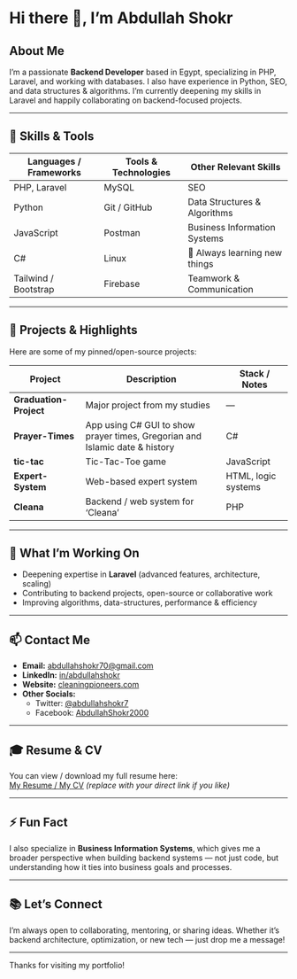 # Hi there 👋, I’m Abdullah Shokr

## About Me

I’m a passionate **Backend Developer** based in Egypt, specializing in PHP, Laravel, and working with databases. I also have experience in Python, SEO, and data structures & algorithms. I’m currently deepening my skills in Laravel and happily collaborating on backend-focused projects.

---

## 🔧 Skills & Tools

| Languages / Frameworks | Tools & Technologies | Other Relevant Skills |
|---|---|---|
| PHP, Laravel | MySQL | SEO |
| Python | Git / GitHub | Data Structures & Algorithms |
| JavaScript | Postman | Business Information Systems |
| C# | Linux | 🌱 Always learning new things |
| Tailwind / Bootstrap | Firebase | Teamwork & Communication |

---

## 🚀 Projects & Highlights

Here are some of my pinned/open-source projects:

| Project | Description | Stack / Notes |
|---|---|---|
| **Graduation-Project** | Major project from my studies | — |
| **Prayer-Times** | App using C# GUI to show prayer times, Gregorian and Islamic date & history | C# |
| **tic-tac** | Tic-Tac-Toe game | JavaScript |
| **Expert-System** | Web-based expert system | HTML, logic systems |
| **Cleana** | Backend / web system for ‘Cleana’ | PHP |

---

## 🎯 What I’m Working On

- Deepening expertise in **Laravel** (advanced features, architecture, scaling)  
- Contributing to backend projects, open-source or collaborative work  
- Improving algorithms, data-structures, performance & efficiency

---

## 📫 Contact Me

- **Email:** abdullahshokr70@gmail.com  
- **LinkedIn:** [in/abdullahshokr](https://www.linkedin.com/in/abdullahshokr)  
- **Website:** [cleaningpioneers.com](https://cleaningpioneers.com/)  
- **Other Socials:**  
  - Twitter: [@abdullahshokr7](https://twitter.com/abdullahshokr7)  
  - Facebook: [AbdullahShokr2000](https://www.facebook.com/Abdullahshokr2000)

---

## 🎓 Resume & CV

You can view / download my full resume here:  
[My Resume / My CV](https://drive.google.com) *(replace with your direct link if you like)*

---

## ⚡ Fun Fact

I also specialize in **Business Information Systems**, which gives me a broader perspective when building backend systems — not just code, but understanding how it ties into business goals and processes.

---

## 📚 Let’s Connect

I’m always open to collaborating, mentoring, or sharing ideas. Whether it’s backend architecture, optimization, or new tech — just drop me a message!

---

Thanks for visiting my portfolio!

